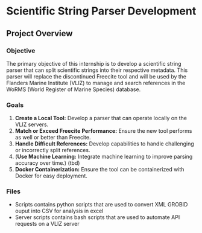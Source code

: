 # Scientific String Parser Development

## Project Overview

### Objective
The primary objective of this internship is to develop a scientific string parser that can split scientific strings into their respective metadata. This parser will replace the discontinued Freecite tool and will be used by the Flanders Marine Institute (VLIZ) to manage and search references in the WoRMS (World Register of Marine Species) database.

### Goals
1. **Create a Local Tool:** Develop a parser that can operate locally on the VLIZ servers.
2. **Match or Exceed Freecite Performance:** Ensure the new tool performs as well or better than Freecite.
3. **Handle Difficult References:** Develop capabilities to handle challenging or incorrectly split references.
4. (**Use Machine Learning:** Integrate machine learning to improve parsing accuracy over time.) (tbd)
5. **Docker Containerization:** Ensure the tool can be containerized with Docker for easy deployment.

### Files
- Scripts contains python scripts that are used to convert XML GROBID ouput into CSV for analysis in excel
- Server scripts contains bash scripts that are used to automate API requests on a VLIZ server
